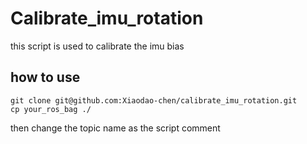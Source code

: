 # Calibrate_imu_rotation
this script is used to calibrate the imu bias


## how to use 

```
git clone git@github.com:Xiaodao-chen/calibrate_imu_rotation.git
cp your_ros_bag ./
```

then change the topic name as the script comment

